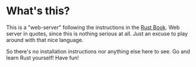 # What's this?

This is a "web-server" following the instructions in the [Rust
Book](https://doc.rust-lang.org/book/). Web server in quotes, since
this is nothing serious at all. Just an excuse to play around with
that nice language.

So there's no installation instructions nor anything else here to see.
Go and learn Rust yourself! Have fun!

